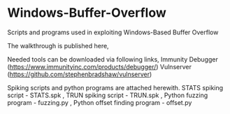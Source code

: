 # Windows-Buffer-Overflow
Scripts and programs used in exploiting Windows-Based Buffer Overflow

The walkthrough is published here,

Needed tools can be downloaded via following links,
Immunity Debugger (https://www.immunityinc.com/products/debugger/)
Vulnserver (https://github.com/stephenbradshaw/vulnserver)

Spiking scripts and python programs are attached herewith.
STATS spiking script - STATS.spk ,
TRUN spiking script - TRUN.spk ,
Python fuzzing program - fuzzing.py ,
Python offset finding program - offset.py

